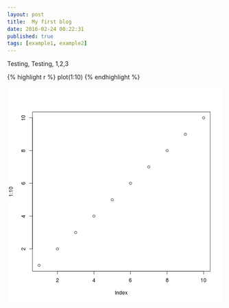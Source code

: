 ```yaml
---
layout: post
title:  My first blog
date: 2016-02-24 00:22:31
published: true
tags: [example1, example2]
---
```


Testing, Testing, 1,2,3


{% highlight r %}
plot(1:10)
{% endhighlight %}

![plot of chunk unnamed-chunk-1](figure/source/my-first-blog-post/2016-02-21-my-first-blog-post/unnamed-chunk-1-1.png)
